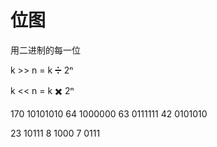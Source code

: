 # 位图

用二进制的每一位

k >> n = k ➗ 2ⁿ

k << n = k ✖️ 2ⁿ

170 10101010
64 1000000
63 0111111
42 0101010

23 10111
8 1000
7 0111
